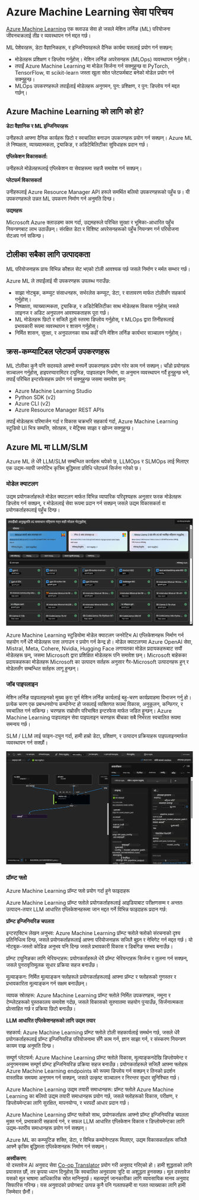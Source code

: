 <!--
CO_OP_TRANSLATOR_METADATA:
{
  "original_hash": "7fe541373802e33568e94e13226d463c",
  "translation_date": "2025-05-09T22:18:25+00:00",
  "source_file": "md/03.FineTuning/Introduce_AzureML.md",
  "language_code": "ne"
}
-->
# **Azure Machine Learning सेवा परिचय**

[Azure Machine Learning](https://ml.azure.com?WT.mc_id=aiml-138114-kinfeylo) एक क्लाउड सेवा हो जसले मेशिन लर्निङ (ML) परियोजना जीवनचक्रलाई तीव्र र व्यवस्थापन गर्न मद्दत गर्छ।

ML पेशेवरहरू, डेटा वैज्ञानिकहरू, र इन्जिनियरहरूले दैनिक कार्यमा यसलाई प्रयोग गर्न सक्छन्:

- मोडेलहरू प्रशिक्षण र डिप्लोय गर्नुहोस्।
मेशिन लर्निङ अपरेसनहरू (MLOps) व्यवस्थापन गर्नुहोस्।
- तपाईं Azure Machine Learning मा मोडेल सिर्जना गर्न सक्नुहुन्छ वा PyTorch, TensorFlow, वा scikit-learn जस्ता खुला स्रोत प्लेटफर्मबाट बनेको मोडेल प्रयोग गर्न सक्नुहुन्छ।
- MLOps उपकरणहरूले तपाईंलाई मोडेलहरू अनुगमन, पुन: प्रशिक्षण, र पुन: डिप्लोय गर्न मद्दत गर्छन्।

## Azure Machine Learning को लागि को हो?

**डेटा वैज्ञानिक र ML इन्जिनियरहरू**

उनीहरूले आफ्ना दैनिक कार्यहरू छिटो र स्वचालित बनाउन उपकरणहरू प्रयोग गर्न सक्छन्।
Azure ML ले निष्पक्षता, व्याख्यात्मकता, ट्र्याकिङ, र अडिटेबिलिटीका सुविधाहरू प्रदान गर्छ।

**एप्लिकेशन विकासकर्ता:**

उनीहरूले मोडेलहरूलाई एप्लिकेशन वा सेवाहरूमा सहजै समावेश गर्न सक्छन्।

**प्लेटफर्म विकासकर्ता**

उनीहरूलाई Azure Resource Manager API हरूले समर्थित बलियो उपकरणहरूको पहुँच छ।
यी उपकरणहरूले उन्नत ML उपकरण निर्माण गर्न अनुमति दिन्छ।

**उद्यमहरू**

Microsoft Azure क्लाउडमा काम गर्दा, उद्यमहरूले परिचित सुरक्षा र भूमिका-आधारित पहुँच नियन्त्रणबाट लाभ उठाउँछन्।
संरक्षित डेटा र विशिष्ट अपरेसनहरूको पहुँच नियन्त्रण गर्न परियोजना सेटअप गर्न सकिन्छ।

## टोलीका सबैका लागि उत्पादकता
ML परियोजनाहरू प्रायः विभिन्न कौशल सेट भएको टोली आवश्यक पर्छ जसले निर्माण र मर्मत सम्भार गर्छ।

Azure ML ले तपाईंलाई यी उपकरणहरू उपलब्ध गराउँछ:
- साझा नोटबुक, कम्प्युट संसाधनहरू, सर्भरलेस कम्प्युट, डेटा, र वातावरण मार्फत टोलीसँग सहकार्य गर्नुहोस्।
- निष्पक्षता, व्याख्यात्मकता, ट्र्याकिङ, र अडिटेबिलिटीका साथ मोडेलहरू विकास गर्नुहोस् जसले लाइनज र अडिट अनुपालन आवश्यकताहरू पूरा गर्छ।
- ML मोडेलहरू छिटो र सजिलै ठूलो स्तरमा डिप्लोय गर्नुहोस्, र MLOps द्वारा तिनीहरूलाई प्रभावकारी रूपमा व्यवस्थापन र शासन गर्नुहोस्।
- निर्मित शासन, सुरक्षा, र अनुपालनका साथ कहीं पनि मेशिन लर्निङ कार्यभार सञ्चालन गर्नुहोस्।

## क्रस-कम्प्याटिबल प्लेटफर्म उपकरणहरू

ML टोलीका कुनै पनि सदस्यले आफ्नो मनपर्ने उपकरणहरू प्रयोग गरेर काम गर्न सक्छन्।
चाँडो प्रयोगहरू सञ्चालन गर्नुहोस्, हाइपरप्यारामिटर ट्युनिङ, पाइपलाइन निर्माण, वा अनुमान व्यवस्थापन गर्दै हुनुहुन्छ भने, तपाईं परिचित इन्टरफेसहरू प्रयोग गर्न सक्नुहुन्छ जसमा समावेश छन्:
- Azure Machine Learning Studio
- Python SDK (v2)
- Azure CLI (v2)
- Azure Resource Manager REST APIs

तपाईं मोडेलहरू परिमार्जन गर्दा र विकास चक्रभरि सहकार्य गर्दा, Azure Machine Learning स्टुडियो UI भित्र सम्पत्ति, स्रोतहरू, र मेट्रिक्स साझा र खोज्न सक्नुहुन्छ।

## **Azure ML मा LLM/SLM**

Azure ML ले धेरै LLM/SLM सम्बन्धित कार्यहरू थपेको छ, LLMOps र SLMOps लाई मिलाएर एक उद्यम-व्यापी जनरेटिभ कृत्रिम बुद्धिमत्ता प्रविधि प्लेटफर्म सिर्जना गरेको छ।

### **मोडेल क्याटलग**

उद्यम प्रयोगकर्ताहरूले मोडेल क्याटलग मार्फत विभिन्न व्यापारिक परिदृश्यहरू अनुसार फरक मोडेलहरू डिप्लोय गर्न सक्छन्, र मोडेललाई सेवा रूपमा प्रदान गर्न सक्छन् जसले उद्यम विकासकर्ता वा प्रयोगकर्ताहरूलाई पहुँच दिन्छ।

![models](../../../../translated_images/models.2450411eac222e539ffb55785a8f550d01be1030bd8eb67c9c4f9ae4ca5d64be.ne.png)

Azure Machine Learning स्टुडियोमा मोडेल क्याटलग जनरेटिभ AI एप्लिकेशनहरू निर्माण गर्न सहयोग गर्ने धेरै मोडेलहरू पत्ता लगाउन र प्रयोग गर्न केन्द्र हो। मोडेल क्याटलगमा Azure OpenAI सेवा, Mistral, Meta, Cohere, Nvidia, Hugging Face लगायतका मोडेल प्रदायकहरूबाट सयौं मोडेलहरू छन्, जसमा Microsoft द्वारा प्रशिक्षित मोडेलहरू पनि समावेश छन्। Microsoft बाहेकका प्रदायकहरूका मोडेलहरू Microsoft का उत्पादन सर्तहरू अनुसार गैर-Microsoft उत्पादनहरू हुन् र मोडेलसँग सम्बन्धित सर्तहरू लागू हुन्छन्।

### **जॉब पाइपलाइन**

मेशिन लर्निङ पाइपलाइनको मुख्य कुरा पूर्ण मेशिन लर्निङ कार्यलाई बहु-चरण कार्यप्रवाहमा विभाजन गर्नु हो। प्रत्येक चरण एक प्रबन्धनयोग्य कम्पोनेन्ट हो जसलाई व्यक्तिगत रूपमा विकास, अनुकूलन, कन्फिगर, र स्वचालित गर्न सकिन्छ। चरणहरू राम्रोसँग परिभाषित इन्टरफेस मार्फत जडित हुन्छन्। Azure Machine Learning पाइपलाइन सेवा पाइपलाइन चरणहरू बीचका सबै निर्भरता स्वचालित रूपमा समन्वय गर्छ।

SLM / LLM लाई फाइन-ट्युन गर्दा, हामी हाम्रो डेटा, प्रशिक्षण, र उत्पादन प्रक्रियाहरू पाइपलाइनमार्फत व्यवस्थापन गर्न सक्छौं।

![finetuning](../../../../translated_images/finetuning.b52e4aa971dfd8d3c668db913a2b419380533bd3a920d227ec19c078b7b3f309.ne.png)

### **प्रॉम्प्ट फ्लो**

Azure Machine Learning प्रॉम्प्ट फ्लो प्रयोग गर्दा हुने फाइदाहरू

Azure Machine Learning प्रॉम्प्ट फ्लोले प्रयोगकर्ताहरूलाई आइडियाबाट परीक्षणसम्म र अन्ततः उत्पादन-तयार LLM आधारित एप्लिकेशनहरूमा जान मद्दत गर्ने विभिन्न फाइदाहरू प्रदान गर्छ:

**प्रॉम्प्ट इन्जिनियरिङ चपलता**

इन्टरएक्टिभ लेखन अनुभव: Azure Machine Learning प्रॉम्प्ट फ्लोले फ्लोको संरचनाको दृश्य प्रतिनिधित्व दिन्छ, जसले प्रयोगकर्ताहरूलाई आफ्ना परियोजनाहरू सजिलै बुझ्न र नेभिगेट गर्न मद्दत गर्छ। यो नोटबुक-जस्तो कोडिङ अनुभव पनि दिन्छ जसले प्रभावकारी विकास र डिबगिङ सम्भव बनाउँछ।

प्रॉम्प्ट ट्युनिङका लागि भेरियन्टहरू: प्रयोगकर्ताहरूले धेरै प्रॉम्प्ट भेरियन्टहरू सिर्जना र तुलना गर्न सक्छन्, जसले पुनरावृत्तिमूलक सुधार प्रक्रिया सहज बनाउँछ।

मूल्याङ्कन: निर्मित मूल्याङ्कन फ्लोहरूले प्रयोगकर्ताहरूलाई आफ्ना प्रॉम्प्ट र फ्लोहरूको गुणस्तर र प्रभावकारिता मूल्याङ्कन गर्न सक्षम बनाउँछन्।

व्यापक स्रोतहरू: Azure Machine Learning प्रॉम्प्ट फ्लोले निर्मित उपकरणहरू, नमूना र टेम्प्लेटहरूको पुस्तकालय समावेश गर्दछ, जसले विकासको सुरुवातमा सहयोग पुर्‍याउँछ, सिर्जनात्मकता प्रोत्साहित गर्छ र प्रक्रिया छिटो बनाउँछ।

**LLM आधारित एप्लिकेशनहरूको लागि उद्यम तयार**

सहकार्य: Azure Machine Learning प्रॉम्प्ट फ्लोले टोली सहकार्यलाई समर्थन गर्छ, जसले धेरै प्रयोगकर्ताहरूलाई प्रॉम्प्ट इन्जिनियरिङ परियोजनामा सँगै काम गर्न, ज्ञान साझा गर्न, र संस्करण नियन्त्रण कायम राख्न अनुमति दिन्छ।

सम्पूर्ण प्लेटफर्म: Azure Machine Learning प्रॉम्प्ट फ्लोले विकास, मूल्याङ्कनदेखि डिप्लोयमेन्ट र अनुगमनसम्म सम्पूर्ण प्रॉम्प्ट इन्जिनियरिङ प्रक्रिया सहज बनाउँछ। प्रयोगकर्ताहरूले सजिलै आफ्ना फ्लोहरू Azure Machine Learning endpoints को रूपमा डिप्लोय गर्न सक्छन् र तिनको प्रदर्शन वास्तविक समयमा अनुगमन गर्न सक्छन्, जसले उत्कृष्ट सञ्चालन र निरन्तर सुधार सुनिश्चित गर्छ।

Azure Machine Learning उद्यम तयारी समाधानहरू: प्रॉम्प्ट फ्लोले Azure Machine Learning का बलियो उद्यम तयारी समाधानहरू प्रयोग गर्छ, जसले फ्लोहरूको विकास, परीक्षण, र डिप्लोयमेन्टका लागि सुरक्षित, मापनयोग्य, र भरपर्दो आधार प्रदान गर्छ।

Azure Machine Learning प्रॉम्प्ट फ्लोको साथ, प्रयोगकर्ताहरू आफ्नो प्रॉम्प्ट इन्जिनियरिङ चपलता मुक्त गर्न, प्रभावकारी सहकार्य गर्न, र सफल LLM आधारित एप्लिकेशन विकास र डिप्लोयमेन्टका लागि उद्यम-स्तरीय समाधानहरू प्रयोग गर्न सक्छन्।

Azure ML का कम्प्युटिङ शक्ति, डेटा, र विभिन्न कम्पोनेन्टहरू मिलाएर, उद्यम विकासकर्ताहरू सजिलै आफ्नै कृत्रिम बुद्धिमत्ता एप्लिकेशनहरू निर्माण गर्न सक्छन्।

**अस्वीकरण**:  
यो दस्तावेज AI अनुवाद सेवा [Co-op Translator](https://github.com/Azure/co-op-translator) प्रयोग गरी अनुवाद गरिएको हो। हामी शुद्धताको लागि प्रयासरत छौं, तर कृपया ध्यान दिनुहोस् कि स्वचालित अनुवादमा त्रुटि वा अशुद्धता हुनसक्छ। मूल दस्तावेज यसको मूल भाषामा आधिकारिक स्रोत मानिनुपर्छ। महत्वपूर्ण जानकारीका लागि व्यावसायिक मानव अनुवाद सिफारिस गरिन्छ। यस अनुवादको प्रयोगबाट उत्पन्न कुनै पनि गलतफहमी वा गलत व्याख्याका लागि हामी जिम्मेवार छैनौं।
